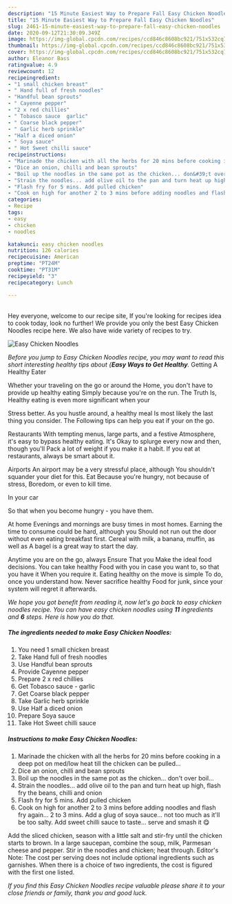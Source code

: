 ```yaml
---
description: "15 Minute Easiest Way to Prepare Fall Easy Chicken Noodles"
title: "15 Minute Easiest Way to Prepare Fall Easy Chicken Noodles"
slug: 2461-15-minute-easiest-way-to-prepare-fall-easy-chicken-noodles
date: 2020-09-12T21:30:09.349Z
image: https://img-global.cpcdn.com/recipes/ccd846c8608bc921/751x532cq70/easy-chicken-noodles-recipe-main-photo.jpg
thumbnail: https://img-global.cpcdn.com/recipes/ccd846c8608bc921/751x532cq70/easy-chicken-noodles-recipe-main-photo.jpg
cover: https://img-global.cpcdn.com/recipes/ccd846c8608bc921/751x532cq70/easy-chicken-noodles-recipe-main-photo.jpg
author: Eleanor Bass
ratingvalue: 4.9
reviewcount: 12
recipeingredient:
- "1 small chicken breast"
- " Hand full of fresh noodles"
- "Handful bean sprouts"
- " Cayenne pepper"
- "2 x red chillies"
- " Tobasco sauce  garlic"
- " Coarse black pepper"
- " Garlic herb sprinkle"
- "Half a diced onion"
- " Soya sauce"
- " Hot Sweet chilli sauce"
recipeinstructions:
- "Marinade the chicken with all the herbs for 20 mins before cooking in a deep pot on med/low heat till the chicken can be pulled..."
- "Dice an onion, chilli and bean sprouts"
- "Boil up the noodles in the same pot as the chicken... don&#39;t over boil..."
- "Strain the noodles... add olive oil to the pan and turn heat up high, flash fry the beans, chilli and onion"
- "Flash fry for 5 mins. Add pulled chicken"
- "Cook on high for another 2 to 3 mins before adding noodles and flash fry again... 2 to 3 mins. Add a glug of soya sauce... not too much as it&#39;ll be too salty. Add sweet chilli sauce to taste... serve and smash it 😋"
categories:
- Recipe
tags:
- easy
- chicken
- noodles

katakunci: easy chicken noodles 
nutrition: 126 calories
recipecuisine: American
preptime: "PT24M"
cooktime: "PT31M"
recipeyield: "3"
recipecategory: Lunch

---
```

<br>
Hey everyone, welcome to our recipe site, If you're looking for recipes idea to cook today, look no further! We provide you only the best Easy Chicken Noodles recipe here. We also have wide variety of recipes to try.
<br>


![Easy Chicken Noodles](https://img-global.cpcdn.com/recipes/ccd846c8608bc921/751x532cq70/easy-chicken-noodles-recipe-main-photo.jpg)

<i>Before you jump to Easy Chicken Noodles recipe, you may want to read this short interesting healthy tips about {<strong>Easy Ways to Get Healthy</strong>.</i>
Getting A Healthy Eater

Whether your traveling on the go or around the
Home, you don't have to provide up healthy eating
Simply because you're on the run. The Truth Is,
Healthy eating is even more significant when your



Stress better. As you hustle around, a healthy meal
Is most likely the last thing you consider. The
Following tips can help you eat if your on the go.

Restaurants
With tempting menus, large parts, and a festive
Atmosphere, it's easy to bypass healthy eating. It's
Okay to splurge every now and then, though you'll
Pack a lot of weight if you make it a habit.
If you eat at restaurants, always be smart
about it.

Airports
An airport may be a very stressful place, although
You shouldn't squander your diet for this. Eat
Because you're hungry, not because of stress,
Boredom, or even to kill time.

In your car

So that when you become hungry - you have them.

At home
Evenings and mornings are busy times in most homes.
Earning the time to consume could be hard, although you
Should not run out the door without even eating breakfast
first. Cereal with milk, a banana, muffin, as well as 
A bagel is a great way to start the day.

Anytime you are on the go, always Ensure That you
Make the ideal food decisions. You can take healthy
Food with you in case you want to, so that you have it
When you require it. Eating healthy on the move is simple 
To do, once you understand how. Never sacrifice healthy
Food for junk, since your system will regret it afterwards.


<i>We hope you got benefit from reading it, now let's go back to easy chicken noodles recipe. You can have easy chicken noodles using <strong>11</strong> ingredients and <strong>6</strong> steps. Here is how you do that.
</i>

##### The ingredients needed to make Easy Chicken Noodles:

1. You need 1 small chicken breast
1. Take  Hand full of fresh noodles
1. Use Handful bean sprouts
1. Provide  Cayenne pepper
1. Prepare 2 x red chillies
1. Get  Tobasco sauce - garlic
1. Get  Coarse black pepper
1. Take  Garlic herb sprinkle
1. Use Half a diced onion
1. Prepare  Soya sauce
1. Take  Hot Sweet chilli sauce


##### Instructions to make Easy Chicken Noodles:

1. Marinade the chicken with all the herbs for 20 mins before cooking in a deep pot on med/low heat till the chicken can be pulled...
1. Dice an onion, chilli and bean sprouts
1. Boil up the noodles in the same pot as the chicken... don&#39;t over boil...
1. Strain the noodles... add olive oil to the pan and turn heat up high, flash fry the beans, chilli and onion
1. Flash fry for 5 mins. Add pulled chicken
1. Cook on high for another 2 to 3 mins before adding noodles and flash fry again... 2 to 3 mins. Add a glug of soya sauce... not too much as it&#39;ll be too salty. Add sweet chilli sauce to taste... serve and smash it 😋


Add the sliced chicken, season with a little salt and stir-fry until the chicken starts to brown. In a large saucepan, combine the soup, milk, Parmesan cheese and pepper. Stir in the noodles and chicken; heat through. Editor&#39;s Note: The cost per serving does not include optional ingredients such as garnishes. When there is a choice of two ingredients, the cost is figured with the first one listed. 

<i>If you find this Easy Chicken Noodles recipe valuable please share it to your close friends or family, thank you and good luck.</i>
